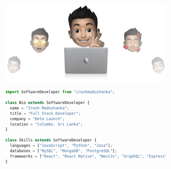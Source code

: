<p align="center">
  <img src="https://github.com/iresh96/iresh96/blob/main/cover-ireshpng.png" />
</p>

```js
import SoftwareDeveloper from "ireshmadushanka";

class Bio extends SoftwareDeveloper {
  name = "Iresh Madushanka";
  title = "Full Stack Developer";
  company = "Beta Launch";
  location = "Colombo. Sri Lanka";
}

class Skills extends SoftwareDeveloper {
  languages = ["JavaScript", "Python", "Java"];
  databases = ["MySQL", "MongoDB", "PostgreSQL"];
  frameworks = ["React", "React Native", "NestJs", "GraphQL", "Express"];
}
```
